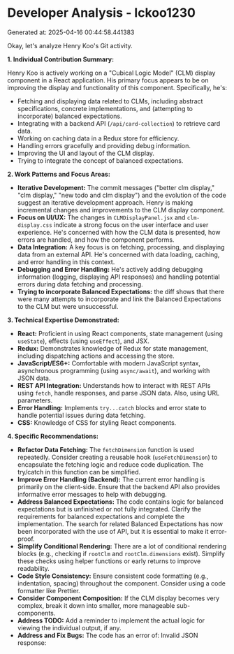 # Developer Analysis - lckoo1230
Generated at: 2025-04-16 00:44:58.441383

Okay, let's analyze Henry Koo's Git activity.

**1. Individual Contribution Summary:**

Henry Koo is actively working on a "Cubical Logic Model" (CLM) display component in a React application.  His primary focus appears to be on improving the display and functionality of this component.  Specifically, he's:

*   Fetching and displaying data related to CLMs, including abstract specifications, concrete implementations, and (attempting to incorporate) balanced expectations.
*   Integrating with a backend API (`/api/card-collection`) to retrieve card data.
*   Working on caching data in a Redux store for efficiency.
*   Handling errors gracefully and providing debug information.
*   Improving the UI and layout of the CLM display.
*   Trying to integrate the concept of balanced expectations.

**2. Work Patterns and Focus Areas:**

*   **Iterative Development:**  The commit messages ("better clm display," "clm display," "new todo and clm display") and the evolution of the code suggest an iterative development approach. Henry is making incremental changes and improvements to the CLM display component.
*   **Focus on UI/UX:** The changes in `CLMDisplayPanel.jsx` and `clm-display.css` indicate a strong focus on the user interface and user experience. He's concerned with how the CLM data is presented, how errors are handled, and how the component performs.
*   **Data Integration:** A key focus is on fetching, processing, and displaying data from an external API.  He's concerned with data loading, caching, and error handling in this context.
*   **Debugging and Error Handling:**  He's actively adding debugging information (logging, displaying API responses) and handling potential errors during data fetching and processing.
*   **Trying to incorporate Balanced Expectations:** the diff shows that there were many attempts to incorporate and link the Balanced Expectations to the CLM but were unsuccessful.

**3. Technical Expertise Demonstrated:**

*   **React:** Proficient in using React components, state management (using `useState`), effects (using `useEffect`), and JSX.
*   **Redux:**  Demonstrates knowledge of Redux for state management, including dispatching actions and accessing the store.
*   **JavaScript/ES6+:**  Comfortable with modern JavaScript syntax, asynchronous programming (using `async/await`), and working with JSON data.
*   **REST API Integration:** Understands how to interact with REST APIs using `fetch`, handle responses, and parse JSON data.  Also, using URL parameters.
*   **Error Handling:** Implements `try...catch` blocks and error state to handle potential issues during data fetching.
*   **CSS:**  Knowledge of CSS for styling React components.

**4. Specific Recommendations:**

*   **Refactor Data Fetching:** The `fetchDimension` function is used repeatedly. Consider creating a reusable hook (`useFetchDimension`) to encapsulate the fetching logic and reduce code duplication. The try/catch in this function can be simplified.
*   **Improve Error Handling (Backend):**  The current error handling is primarily on the client-side.  Ensure that the backend API also provides informative error messages to help with debugging.
*   **Address Balanced Expectations:** The code contains logic for balanced expectations but is unfinished or not fully integrated.  Clarify the requirements for balanced expectations and complete the implementation.  The search for related Balanced Expectations has now been incorporated with the use of API, but it is essential to make it error-proof.
*   **Simplify Conditional Rendering:** There are a lot of conditional rendering blocks (e.g., checking if `rootClm` and `rootClm.dimensions` exist).  Simplify these checks using helper functions or early returns to improve readability.
*   **Code Style Consistency:** Ensure consistent code formatting (e.g., indentation, spacing) throughout the component. Consider using a code formatter like Prettier.
*   **Consider Component Composition:** If the CLM display becomes very complex, break it down into smaller, more manageable sub-components.
*   **Address TODO:** Add a reminder to implement the actual logic for viewing the individual output, if any.
*   **Address and Fix Bugs:** The code has an error of: Invalid JSON response:
